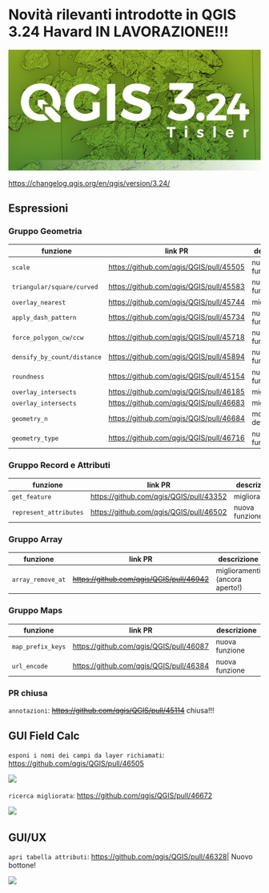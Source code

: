 # Novità rilevanti introdotte in QGIS 3.24 Havard IN LAVORAZIONE!!!

[![](../img/splashscreen/splash_3_24.png)](../img/splashscreen/splash_3_24.png)

<https://changelog.qgis.org/en/qgis/version/3.24/>

## Espressioni

### Gruppo Geometria
funzione                    | link PR                                   | descrizione
----------------------------|-------------------------------------------|---------------------
`scale`                     | <https://github.com/qgis/QGIS/pull/45505> | nuova funzione 
`triangular/square/curved`  | <https://github.com/qgis/QGIS/pull/45583> | nuove funzione (6) 
`overlay_nearest`           | <https://github.com/qgis/QGIS/pull/45744> | miglioramenti 
`apply_dash_pattern`        | <https://github.com/qgis/QGIS/pull/45734> | nuova funzione 
`force_polygon_cw/ccw`      | <https://github.com/qgis/QGIS/pull/45718> | nuove funzione (2) 
`densify_by_count/distance` | <https://github.com/qgis/QGIS/pull/45894> | nuove funzione (2)
`roundness`                 | <https://github.com/qgis/QGIS/pull/45154> | nuova funzione 
`overlay_intersects`        | <https://github.com/qgis/QGIS/pull/46185> | miglioramenti 
`overlay_intersects`        | <https://github.com/qgis/QGIS/pull/46683> | miglioramenti 
`geometry_n`                | <https://github.com/qgis/QGIS/pull/46684> | modifica definizione 
`geometry_type`             | <https://github.com/qgis/QGIS/pull/46716> | nuova funzione 

### Gruppo Record e Attributi
funzione               | link PR                                   | descrizione
-----------------------|-------------------------------------------|---------------
`get_feature`          | <https://github.com/qgis/QGIS/pull/43352> | miglioramenti
`represent_attributes` | <https://github.com/qgis/QGIS/pull/46502> | nuova funzione

### Gruppo Array
funzione          | link PR                                       | descrizione
------------------|-----------------------------------------------|--------------
`array_remove_at` | ~~<https://github.com/qgis/QGIS/pull/46942>~~ | miglioramenti (ancora aperto!)

### Gruppo Maps
funzione          | link PR                                   | descrizione
------------------|-------------------------------------------|---------------
`map_prefix_keys` | <https://github.com/qgis/QGIS/pull/46087> | nuova funzione
`url_encode`      | <https://github.com/qgis/QGIS/pull/46384> | nuova funzione

### PR chiusa
`annotazioni`: ~~<https://github.com/qgis/QGIS/pull/45114>~~ chiusa!!!


## GUI Field Calc
`esponi i nomi dei campi da layer richiamati`: <https://github.com/qgis/QGIS/pull/46505>

![](https://user-images.githubusercontent.com/142164/146177919-8a235423-a131-4e9a-a999-06cb449666f7.png)

`ricerca migliorata`: <https://github.com/qgis/QGIS/pull/46672>

![](https://user-images.githubusercontent.com/12854129/147858304-eba8754b-70b5-4883-9d8d-09a905fe2c4d.png)

## GUI/UX
`apri tabella attributi`: <https://github.com/qgis/QGIS/pull/46328>| Nuovo bottone!

![](https://user-images.githubusercontent.com/142164/144413145-bc61ea60-2067-4852-8605-d2ba04e78e37.gif)


